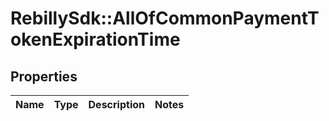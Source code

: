 # RebillySdk::AllOfCommonPaymentTokenExpirationTime

## Properties
Name | Type | Description | Notes
------------ | ------------- | ------------- | -------------

